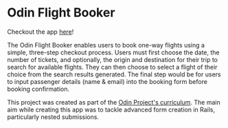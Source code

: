 # Odin Flight Booker

Checkout the app [here](https://odin-flights.herokuapp.com/)!

The Odin Flight Booker enables users to book one-way flights using a simple, three-step checkout process. Users must first choose the date, the number of tickets, and optionally, the origin and destination for their trip to search for available flights. They can then choose to select a flight of their choice from the search results generated. The final step would be for users to input passenger details (name & email) into the booking form before booking confirmation.

This project was created as part of the [Odin Project's curriculum](https://www.theodinproject.com/lessons/building-advanced-forms). The main aim while creating this app was to tackle advanced form creation in Rails, particularly nested submissions. 
